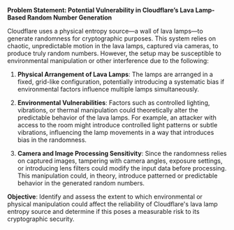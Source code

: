 **Problem Statement: Potential Vulnerability in Cloudflare’s Lava Lamp-Based Random Number Generation**

Cloudflare uses a physical entropy source—a wall of lava lamps—to generate randomness for cryptographic purposes. This system relies on chaotic, unpredictable motion in the lava lamps, captured via cameras, to produce truly random numbers. However, the setup may be susceptible to environmental manipulation or other interference due to the following:

1. **Physical Arrangement of Lava Lamps**: The lamps are arranged in a fixed, grid-like configuration, potentially introducing a systematic bias if environmental factors influence multiple lamps simultaneously.

2. **Environmental Vulnerabilities**: Factors such as controlled lighting, vibrations, or thermal manipulation could theoretically alter the predictable behavior of the lava lamps. For example, an attacker with access to the room might introduce controlled light patterns or subtle vibrations, influencing the lamp movements in a way that introduces bias in the randomness.

3. **Camera and Image Processing Sensitivity**: Since the randomness relies on captured images, tampering with camera angles, exposure settings, or introducing lens filters could modify the input data before processing. This manipulation could, in theory, introduce patterned or predictable behavior in the generated random numbers.

**Objective**: Identify and assess the extent to which environmental or physical manipulation could affect the reliability of Cloudflare's lava lamp entropy source and determine if this poses a measurable risk to its cryptographic security.


